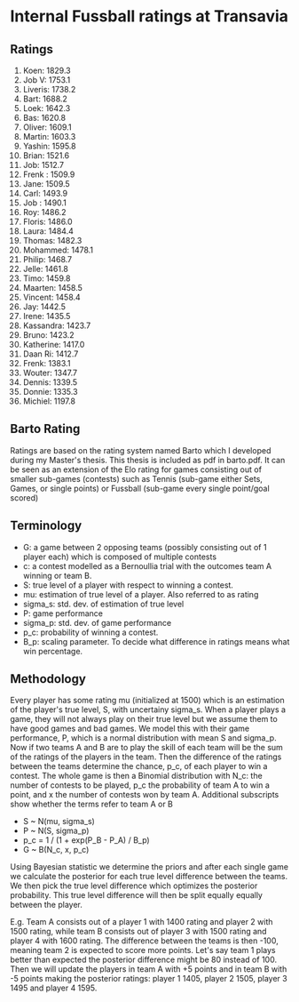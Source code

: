 # Internal Fussball ratings at Transavia
## Ratings
1. Koen: 1829.3 
2. Job V: 1753.1 
3. Liveris: 1738.2 
4. Bart: 1688.2 
5. Loek: 1642.3 
6. Bas: 1620.8 
7. Oliver: 1609.1 
8. Martin: 1603.3 
9. Yashin: 1595.8 
10. Brian: 1521.6 
11. Job: 1512.7 
12. Frenk : 1509.9 
13. Jane: 1509.5 
14. Carl: 1493.9 
15. Job : 1490.1 
16. Roy: 1486.2 
17. Floris: 1486.0 
18. Laura: 1484.4 
19. Thomas: 1482.3 
20. Mohammed: 1478.1 
21. Philip: 1468.7 
22. Jelle: 1461.8 
23. Timo: 1459.8 
24. Maarten: 1458.5 
25. Vincent: 1458.4 
26. Jay: 1442.5 
27. Irene: 1435.5 
28. Kassandra: 1423.7 
29. Bruno: 1423.2 
30. Katherine: 1417.0 
31. Daan Ri: 1412.7 
32. Frenk: 1383.1 
33. Wouter: 1347.7 
34. Dennis: 1339.5 
35. Donnie: 1335.3 
36. Michiel: 1197.8 

## Barto Rating
Ratings are based on the rating system named Barto which I developed during my Master's thesis. This thesis is included as pdf in barto.pdf. It can be seen as an extension of the Elo rating for games consisting out of smaller sub-games (contests) such as Tennis (sub-game either Sets, Games, or single points) or Fussball (sub-game every single point/goal scored)
## Terminology
- G: a game between 2 opposing teams (possibly consisting out of 1 player each) which is composed of multiple contests
- c: a contest modelled as a Bernoullia trial with the outcomes team A winning or team B.
- S: true level of a player with respect to winning a contest.
- mu: estimation of true level of a player. Also referred to as rating
- sigma_s: std. dev. of estimation of true level
- P: game performance
- sigma_p: std. dev. of game performance
- p_c: probability of winning a contest.
- B_p: scaling parameter. To decide what difference in ratings means what win percentage.
## Methodology
Every player has some rating mu (initialized at 1500) which is an estimation of the player's true level, S, with uncertainy sigma_s. When a player plays a game, they will not always play on their true level but we assume them to have good games and bad games. We model this with their game performance, P, which is a normal distribution with mean S and sigma_p. Now if two teams A and B are to play the skill of each team will be the sum of the ratings of the players in the team. Then the difference of the ratings between the teams determine the chance, p_c, of each player to win a contest. The whole game is then a Binomial distribution with N_c: the number of contests to be played, p_c the probability of team A to win a point, and x the number of contests won by team A. Additional subscripts show whether the terms refer to team A or B
- S ~ N(mu, sigma_s)
- P ~ N(S, sigma_p)
- p_c = 1 / (1 + exp(P_B - P_A) / B_p)
- G ~ B(N_c, x, p_c)

Using Bayesian statistic we determine the priors and after each single game we calculate the posterior for each true level difference between the teams. We then pick the true level difference which optimizes the posterior probability. This true level difference will then be split equally equally between the player. 

E.g. Team A consists out of a player 1 with 1400 rating and player 2 with 1500 rating, while team B consists out of player 3 with 1500 rating and player 4 with 1600 rating. The difference between the teams is then -100, meaning team 2 is expected to score more points. Let's say team 1 plays better than expected the posterior difference might be 80 instead of 100. Then we will update the players in team A with +5 points and in team B with -5 points making the posterior ratings: player 1 1405, player 2 1505, player 3 1495 and player 4 1595.